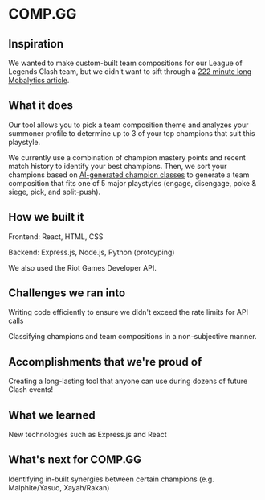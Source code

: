 # COMP.GG

## Inspiration

We wanted to make custom-built team compositions for our League of Legends Clash team, but we didn't want to sift through a [222 minute long Mobalytics article](https://mobalytics.gg/blog/everything-you-need-to-know-about-team-comps-and-teamfighting-in-league-of-legends/).

## What it does

Our tool allows you to pick a team composition theme and analyzes your summoner profile to determine up to 3 of your top champions that suit this playstyle.

We currently use a combination of champion mastery points and recent match history to identify your best champions. Then, we sort your champions based on [AI-generated champion classes](https://towardsdatascience.com/umap-and-k-means-to-classify-characters-league-of-legends-668a788cb3c1) to generate a team composition that fits one of 5 major playstyles (engage, disengage, poke & siege, pick, and split-push).

## How we built it

Frontend: React, HTML, CSS

Backend: Express.js, Node.js, Python (protoyping)

We also used the Riot Games Developer API.

## Challenges we ran into

Writing code efficiently to ensure we didn't exceed the rate limits for API calls

Classifying champions and team compositions in a non-subjective manner.

## Accomplishments that we're proud of

Creating a long-lasting tool that anyone can use during dozens of future Clash events!

## What we learned

New technologies such as Express.js and React

## What's next for COMP.GG

Identifying in-built synergies between certain champions (e.g. Malphite/Yasuo, Xayah/Rakan)
